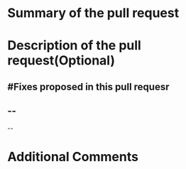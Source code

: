 # Summary of the pull request

# Description of the pull request(Optional)

#Fixes proposed in this pull requesr
--
--
--
--

# Additional Comments
